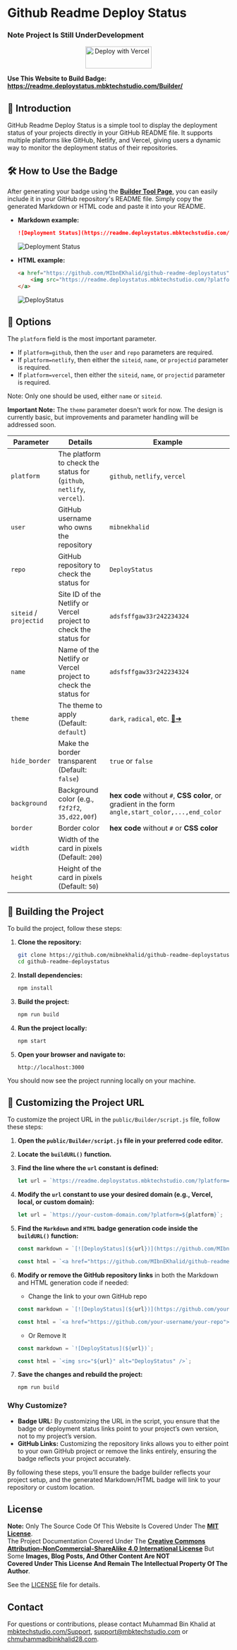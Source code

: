 # Github Readme Deploy Status

### Note Project Is Still UnderDevelopment

<p style="text-align:center"> 
    <a href="https://vercel.com/new/clone?repository-url=https://github.com/mibnekhalid/github-readme-deploystatus">
        <img src="https://vercel.com/button" alt="Deploy with Vercel" width="150" height="50" />
    </a>
</p>

**Use This Website to Build Badge: https://readme.deploystatus.mbktechstudio.com/Builder/**


## 🚀 Introduction
GitHub Readme Deploy Status is a simple tool to display the deployment status of your projects directly in your GitHub README file. It supports multiple platforms like GitHub, Netlify, and Vercel, giving users a dynamic way to monitor the deployment status of their repositories.


## 🛠 How to Use the Badge

After generating your badge using the **[Builder Tool Page](https://readme.deploystatus.mbktechstudio.com/Builder/)**, you can easily include it in your GitHub repository's README file. Simply copy the generated Markdown or HTML code and paste it into your README.

- **Markdown example:**
  ```markdown
  ![Deployment Status](https://readme.deploystatus.mbktechstudio.com/?platform=github&user=mibnekhalid&repo=MIbnEKhalid.github.io&background=fff&hide_border=false&border=ff0&width=200&height=50)
  ```
  ![Deployment Status](https://readme.deploystatus.mbktechstudio.com/?platform=github&user=mibnekhalid&repo=MIbnEKhalid.github.io&background=fff&hide_border=false&border=ff0&width=200&height=50)
- **HTML example:**

  ```html
  <a href="https://github.com/MIbnEKhalid/github-readme-deploystatus">
      <img src="https://readme.deploystatus.mbktechstudio.com/?platform=github&user=mibnekhalid&repo=MIbnEKhalid.github.io&background=000&hide_border=true&border=ff0" alt="DeployStatus" />
  </a>
  ```
     <img src="https://readme.deploystatus.mbktechstudio.com/?platform=github&user=mibnekhalid&repo=MIbnEKhalid.github.io&background=000&hide_border=true&border=ff0" alt="DeployStatus" />

 

 


## 🔧 Options

The `platform` field is the most important parameter.

- If `platform=github`, then the `user` and `repo` parameters are required.
- If `platform=netlify`, then either the `siteid`, `name`, or `projectid` parameter is required.
- If `platform=vercel`, then either the `siteid`, `name`, or `projectid` parameter is required.

Note: Only one should be used, either `name` or `siteid`.

**Important Note:** The `theme` parameter doesn't work for now. The design is currently basic, but improvements and parameter handling will be addressed soon.

| Parameter       | Details                                                                 | Example                                                                                          |
|-----------------|-------------------------------------------------------------------------|--------------------------------------------------------------------------------------------------|
| `platform`      | The platform to check the status for (`github`, `netlify`, `vercel`).  | `github`, `netlify`, `vercel`                                                                    |
| `user`          | GitHub username who owns the repository                                | `mibnekhalid`                                                                                    |
| `repo`          | GitHub repository to check the status for                              | `DeployStatus`                                                                                   |
| `siteid` / `projectid`       | Site ID of the Netlify or Vercel project to check the status for        | `adsfsffgaw33r242234324`                                                                         |
| `name`          | Name of the Netlify or Vercel project to check the status for           | `adsfsffgaw33r242234324`                                                                         |
| `theme`         | The theme to apply (Default: `default`)                                 | `dark`, `radical`, etc. [🎨➜](./docs/themes.md)                                                   |
| `hide_border`   | Make the border transparent (Default: `false`)                          | `true` or `false`                                                                                |
| `background`    | Background color (e.g., `f2f2f2`, `35,d22,00f`)                         | **hex code** without `#`, **CSS color**, or gradient in the form `angle,start_color,...,end_color` |
| `border`        | Border color                                                            | **hex code** without `#` or **CSS color**                                                        |
| `width`         | Width of the card in pixels (Default: `200`)                            |                                                                                                  |
| `height`        | Height of the card in pixels (Default: `50`)                            |                                                                                                  |


## 🚀 Building the Project

To build the project, follow these steps:

1. **Clone the repository:**
    ```sh
    git clone https://github.com/mibnekhalid/github-readme-deploystatus.git
    cd github-readme-deploystatus
    ```

2. **Install dependencies:**
    ```sh
    npm install
    ```

3. **Build the project:**
    ```sh
    npm run build
    ```

4. **Run the project locally:**
    ```sh
    npm start
    ```

5. **Open your browser and navigate to:**
    ```
    http://localhost:3000
    ```

You should now see the project running locally on your machine.

## 🔧 Customizing the Project URL

To customize the project URL in the `public/Builder/script.js` file, follow these steps:

1. **Open the `public/Builder/script.js` file in your preferred code editor.**

2. **Locate the `buildURL()` function.**

3. **Find the line where the `url` constant is defined:**
    ```js
    let url = `https://readme.deploystatus.mbktechstudio.com/?platform=${platform}`;
    ```

4. **Modify the `url` constant to use your desired domain (e.g., Vercel, local, or custom domain):**
    ```js
    let url = `https://your-custom-domain.com/?platform=${platform}`;
    ```

5. **Find the `Markdown` and `HTML` badge generation code inside the `buildURL()` function:**
   ```js
   const markdown = `[![DeployStatus](${url})](https://github.com/MIbnEKhalid/github-readme-deploystatus)`;

   const html = `<a href="https://github.com/MIbnEKhalid/github-readme-deploystatus"><img src="${url}" alt="DeployStatus" /></a>`; 
   ```

6. **Modify or remove the GitHub repository links** in both the Markdown and HTML generation code if needed:
   - Change the link to your own GitHub repo
   ```js
   const markdown = `[![DeployStatus](${url})](https://github.com/your-username/your-repo)`;
   
   const html = `<a href="https://github.com/your-username/your-repo"><img src="${url}" alt="DeployStatus" /></a>`;
   ```
   - Or Remove It
   ```js
   const markdown = `![DeployStatus](${url})`;
   
   const html = `<img src="${url}" alt="DeployStatus" />`;
   ```



7. **Save the changes and rebuild the project:**
    ```sh
    npm run build
    ```

### Why Customize?
   - **Badge URL:** By customizing the URL in the script, you ensure that the badge or deployment status links point to your project’s own version, not to my project’s version.   
   - **GitHub Links:** Customizing the repository links allows you to either point to your own GitHub project or remove the links entirely, ensuring the badge reflects your project accurately.


By following these steps, you’ll ensure the badge builder reflects your project setup, and the generated Markdown/HTML badge will link to your repository or custom location.


 
 
## License
 

**Note:** Only The Source Code Of This Website Is Covered Under The **[MIT License](https://opensource.org/license/mit)**.  
The Project Documentation Covered Under The **[Creative Commons Attribution-NonCommercial-ShareAlike 4.0 International License](https://creativecommons.org/licenses/by-nc-sa/4.0/)** But Some **Images, Blog Posts, And Other Content Are NOT  
Covered Under This License And Remain The Intellectual Property Of The Author**.

See the [LICENSE](LICENSE.md) file for details.
 
## Contact

For questions or contributions, please contact Muhammad Bin Khalid at [mbktechstudio.com/Support](https://mbktechstudio.com/Support/?Project=github-readme-deploystatus), [support@mbktechstudio.com](mailto:support@mbktechstudio.com) or [chmuhammadbinkhalid28.com](mailto:chmuhammadbinkhalid28.com).
